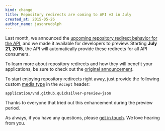 ```yaml
---
kind: change
title: Repository redirects are coming to API v3 in July
created_at: 2015-05-26
author_name: jasonrudolph
---
```


Last month, we announced the [upcoming repository redirect behavior for the API][original-announcement], and we made it available for developers to preview. Starting **July 21, 2015**, the API will automatically provide these redirects for all API consumers.

To learn more about repository redirects and how they will benefit your applications, be sure to check out the [original announcement][original-announcement].

To start enjoying repository redirects right away, just provide the following custom [media type][] in the `Accept` header:

    application/vnd.github.quicksilver-preview+json

Thanks to everyone that tried out this enhancement during the preview period.

As always, if you have any questions, please [get in touch][contact]. We love hearing from you.

[media type]: /v3/media/
[original-announcement]: /changes/2015-04-17-preview-repository-redirects/
[contact]: https://github.com/contact?form%5Bsubject%5D=API+Repository+Redirects
